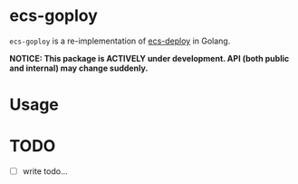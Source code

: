 # ecs-goploy
`ecs-goploy` is a re-implementation of [ecs-deploy](https://github.com/silinternational/ecs-deploy) in Golang.

__NOTICE: This package is ACTIVELY under development. API (both public and internal) may change suddenly.__

# Usage

# TODO
- [ ] write todo...
